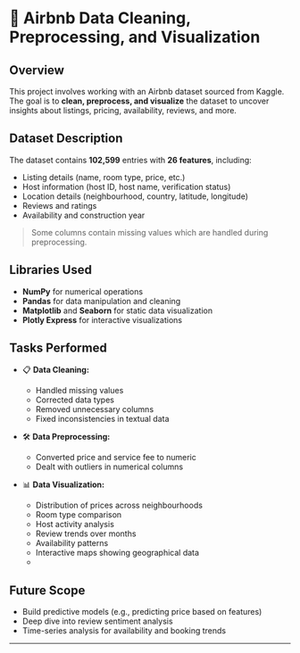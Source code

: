 # 🏡 Airbnb Data Cleaning, Preprocessing, and Visualization

## Overview
This project involves working with an Airbnb dataset sourced from Kaggle.  
The goal is to **clean, preprocess, and visualize** the dataset to uncover insights about listings, pricing, availability, reviews, and more.

## Dataset Description
The dataset contains **102,599** entries with **26 features**, including:
- Listing details (name, room type, price, etc.)
- Host information (host ID, host name, verification status)
- Location details (neighbourhood, country, latitude, longitude)
- Reviews and ratings
- Availability and construction year

> Some columns contain missing values which are handled during preprocessing.

## Libraries Used
- **NumPy** for numerical operations
- **Pandas** for data manipulation and cleaning
- **Matplotlib** and **Seaborn** for static data visualization
- **Plotly Express** for interactive visualizations

## Tasks Performed
- 📋 **Data Cleaning:**  
  - Handled missing values
  - Corrected data types
  - Removed unnecessary columns
  - Fixed inconsistencies in textual data

- 🛠️ **Data Preprocessing:**  
  - Converted price and service fee to numeric
  - Dealt with outliers in numerical columns

- 📊 **Data Visualization:**  
  - Distribution of prices across neighbourhoods
  - Room type comparison
  - Host activity analysis
  - Review trends over months
  - Availability patterns
  - Interactive maps showing geographical data
  - 
## Future Scope
- Build predictive models (e.g., predicting price based on features)
- Deep dive into review sentiment analysis
- Time-series analysis for availability and booking trends

---

